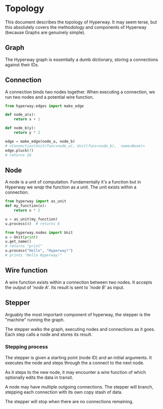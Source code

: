 # Topology

This document describes the topology of Hyperway. It may seem terse, but this absolutely covers the methodology and components of Hyperway (because Graphs are genuinely simple).


## Graph

The Hyperway graph is essentially a dumb dictionary, storing a connections against their IDs.

## Connection

A connection binds two nodes together. When executing a connection, we run two nodes and a potential wire function.

```py
from hyperway.edges import make_edge 

def node_a(x):
    return x + 1

def node_b(y):
    return y * 2

edge = make_edge(node_a, node_b)
# <Connection(Unit(func=node_a), Unit(func=node_b),  name=None)>
edge.pluck(7) 
# returns 16
```

## Node

A node is a unit of computation. Fundamentally it's a function but in Hyperway we _wrap_ the function as a unit. The unit exists within a connection.

```py
from hyperway import as_unit
def my_function(x):
    return x * 2

u = as_unit(my_function)
u.process(4)  # returns 8
```

```py
from hyperway.nodes import Unit
u = Unit(print)
u.get_name()
# returns "print"
u.process("Hello", "Hyperway!")
# prints "Hello Hyperway!"
``` 

## Wire function

A wire function exists within a connection between two nodes. It accepts the output of _'node A'_. Its result is sent to _'node B'_ as input.

## Stepper

Arguably the most important component of hyperway, the stepper is the "machine" running the graph. 

The stepper walks the graph, executing nodes and connections as it goes. Each step calls a node and stores its result. 

### Stepping process

The stepper is given a starting point (node ID) and an initial arguments. It executes the node and steps through the a connect to the next node.

As it steps to the new node, it may encounter a wire function of which optionally edits the data in transit. 

A node may have multiple outgoing connections. The stepper will branch, stepping each connection with its own copy stash of data.

The stepper will stop when there are no connections remaining.

